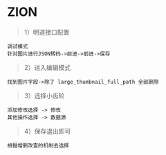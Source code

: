# ZION

> 1）明道接口配置
```
调试模式
针对图片进行JSON转码->前进->前进->保存
```
> 2）进入编辑模式
```
找到图片字段->除了 large_thumbnail_full_path 全部删除
```
> 3）选择小齿轮
```
添加修改选择 -> 修改
其他操作选择 -> 数据源
```
> 4）保存退出即可
```
根据增删改查的机制去选择
```